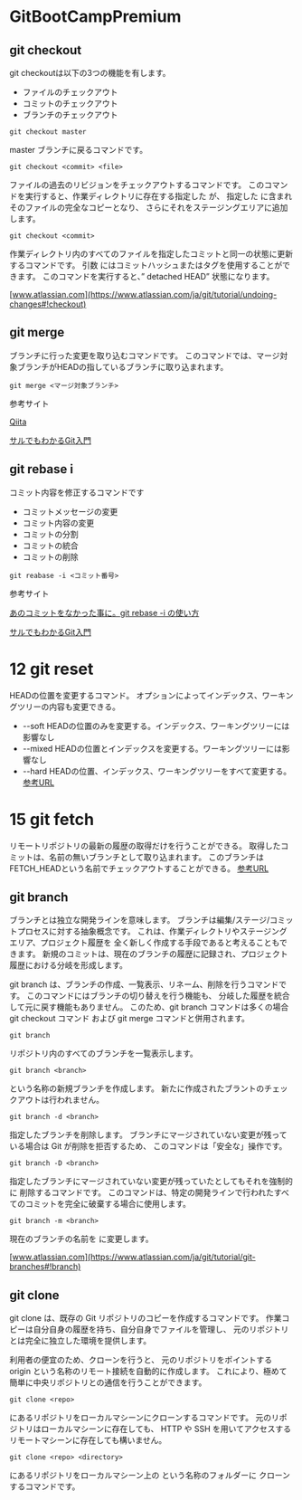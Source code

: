 # GitBootCampPremium


## git checkout

git checkoutは以下の3つの機能を有します。
* ファイルのチェックアウト
* コミットのチェックアウト
* ブランチのチェックアウト

```git checkout master```

master ブランチに戻るコマンドです。

```git checkout <commit> <file>```

ファイルの過去のリビジョンをチェックアウトするコマンドです。
このコマンドを実行すると、作業ディレクトリに存在する指定した <file> が、
指定した <commit> に含まれそのファイルの完全なコピーとなり、
さらにそれをステージングエリアに追加します。

```git checkout <commit>```

作業ディレクトリ内のすべてのファイルを指定したコミットと同一の状態に更新するコマンドです。
引数 <commit> にはコミットハッシュまたはタグを使用することができます。
このコマンドを実行すると、” detached HEAD” 状態になります。

[www.atlassian.com](https://www.atlassian.com/ja/git/tutorial/undoing-changes#!checkout)

## git merge

ブランチに行った変更を取り込むコマンドです。
このコマンドでは、マージ対象ブランチがHEADの指しているブランチに取り込まれます。

```git merge <マージ対象ブランチ>```


参考サイト

[Qiita](http://qiita.com/LOUIS_rui/items/8e66f6f8f1a536830081)

[サルでもわかるGit入門](http://www.backlog.jp/git-guide/stepup/stepup2_4.html)

## git rebase i

コミット内容を修正するコマンドです
- コミットメッセージの変更
- コミット内容の変更
- コミットの分割
- コミットの統合
- コミットの削除

```git reabase -i <コミット番号>```

参考サイト

[あのコミットをなかった事に。git rebase -i の使い方](http://www.karakaram.com/git-rebase-i-usage)

[サルでもわかるGit入門](http://www.backlog.jp/git-guide/stepup/stepup7_6.html)

# 12 git reset
HEADの位置を変更するコマンド。
オプションによってインデックス、ワーキングツリーの内容も変更できる。
* --soft HEADの位置のみを変更する。インデックス、ワーキングツリーには影響なし
* --mixed HEADの位置とインデックスを変更する。ワーキングツリーには影響なし
* --hard HEADの位置、インデックス、ワーキングツリーをすべて変更する。
[参考URL](http://d.hatena.ne.jp/murank/20110327/1301224770)

# 15 git fetch
リモートリポジトリの最新の履歴の取得だけを行うことができる。
取得したコミットは、名前の無いブランチとして取り込まれます。
このブランチはFETCH_HEADという名前でチェックアウトすることができる。
[参考URL](http://www.backlog.jp/git-guide/stepup/stepup3_2.html)

## git branch

ブランチとは独立な開発ラインを意味します。
ブランチは編集/ステージ/コミットプロセスに対する抽象概念です。
これは、作業ディレクトリやステージングエリア、プロジェクト履歴を
全く新しく作成する手段であると考えることもできます。
新規のコミットは、現在のブランチの履歴に記録され、プロジェクト履歴における分岐を形成します。

git branch は、ブランチの作成、一覧表示、リネーム、削除を行うコマンドです。
このコマンドにはブランチの切り替えを行う機能も、
分岐した履歴を統合して元に戻す機能もありません。
このため、git branch コマンドは多くの場合 git checkout コマンド
および git merge コマンドと併用されます。

```git branch```

リポジトリ内のすべてのブランチを一覧表示します。

```git branch <branch>```

<branch> という名称の新規ブランチを作成します。
新たに作成されたブラントのチェックアウトは行われません。

```git branch -d <branch>```

指定したブランチを削除します。
ブランチにマージされていない変更が残っている場合は Git が削除を拒否するため、
このコマンドは「安全な」操作です。

```git branch -D <branch>```

指定したブランチにマージされていない変更が残っていたとしてもそれを強制的に
削除するコマンドです。
このコマンドは、特定の開発ラインで行われたすべてのコミットを完全に破棄する場合に使用します。

```git branch -m <branch>```

現在のブランチの名前を <branch> に変更します。

[www.atlassian.com](https://www.atlassian.com/ja/git/tutorial/git-branches#!branch)

## git clone

git clone は、既存の Git リポジトリのコピーを作成するコマンドです。
作業コピーは自分自身の履歴を持ち、自分自身でファイルを管理し、
元のリポジトリとは完全に独立した環境を提供します。

利用者の便宜のため、クローンを行うと、
元のリポジトリをポイントする origin という名称のリモート接続を自動的に作成します。
これにより、極めて簡単に中央リポジトリとの通信を行うことができます。

```git clone <repo>```

<repo> にあるリポジトリをローカルマシーンにクローンするコマンドです。
元のリポジトリはローカルマシーンに存在しても、
HTTP や SSH を用いてアクセスするリモートマシーンに存在しても構いません。

```git clone <repo> <directory>```

<repo> にあるリポジトリをローカルマシーン上の <directory> という名称のフォルダーに
クローンするコマンドです。
